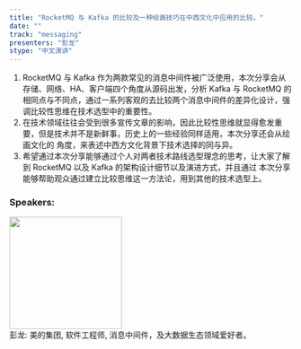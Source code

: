 ```yaml
---
title: "RocketMQ 与 Kafka 的比较及一种绘画技巧在中西文化中应用的比较。"
date: "" 
track: "messaging"
presenters: "彭龙"
stype: "中文演讲"
---
```

1. RocketMQ 与 Kafka 作为两款常见的消息中间件被广泛使用，本次分享会从存储、网络、HA、客户端四个角度从源码出发，分析 Kafka 与 RocketMQ 的
相同点与不同点，通过一系列客观的去比较两个消息中间件的差异化设计，强调比较性思维在技术选型中的重要性。
2. 在技术领域往往会受到很多宣传文章的影响，因此比较性思维就显得愈发重要，但是技术并不是新鲜事，历史上的一些经验同样适用，本次分享还会从绘画文化的
角度，来表述中西方文化背景下技术选择的同与异。
3. 希望通过本次分享能够通过个人对两者技术路线选型理念的思考，让大家了解到 RocketMQ 以及 Kafka 的架构设计细节以及演进方式，并且通过
本次分享能够帮助观众通过建立比较思维这一方法论，用到其他的技术选型上。

 ### Speakers: 
 <img src="images/speaker/1236.png" width="200" /><br>彭龙: 美的集团, 软件工程师, 消息中间件，及大数据生态领域爱好者。

 